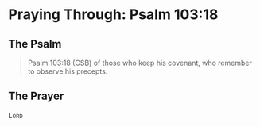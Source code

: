 # Praying Through: Psalm 103:18

## The Psalm

>Psalm 103:18 (CSB) of those who keep his covenant, who remember to observe his precepts. 

## The Prayer

<div style="font-variant: small-caps;">
Lord
</div>
